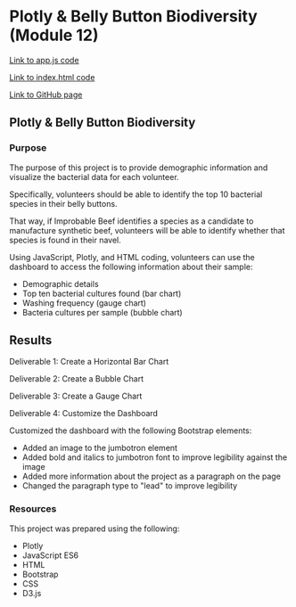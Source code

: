 #  Plotly & Belly Button Biodiversity (Module 12)

[Link to app.js code](charts.js)

[Link to index.html code](index.html)

[Link to GitHub page](https://neilralston.github.io/Plotly_Challenge/)

## Plotly & Belly Button Biodiversity

### Purpose
The purpose of this project is to provide demographic information and visualize the bacterial data for each volunteer. 

Specifically, volunteers should be able to identify the top 10 bacterial species in their belly buttons. 

That way, if Improbable Beef identifies a species as a candidate to manufacture synthetic beef, volunteers will be able to identify whether that species is found in their navel.

Using JavaScript, Plotly, and HTML coding, volunteers can use the dashboard to access the following information about their sample:

* Demographic details
* Top ten bacterial cultures found (bar chart)
* Washing frequency (gauge chart)
* Bacteria cultures per sample (bubble chart)

## Results

Deliverable 1: Create a Horizontal Bar Chart

Deliverable 2: Create a Bubble Chart

Deliverable 3: Create a Gauge Chart

Deliverable 4: Customize the Dashboard

Customized the dashboard with the following Bootstrap elements:
* Added an image to the jumbotron element
* Added bold and italics to jumbotron font to improve legibility against the image
* Added more information about the project as a paragraph on the page
* Changed the paragraph type to "lead" to improve legibility

### Resources

This project was prepared using the following:
* Plotly
* JavaScript ES6
* HTML
* Bootstrap
* CSS
* D3.js
